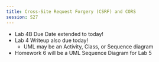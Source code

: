 ```yaml
---
title: Cross-Site Request Forgery (CSRF) and CORS
session: S27
---
```


* Lab 4B Due Date extended to today!
* Lab 4 Writeup also due today!
  * UML may be an Activity, Class, or Sequence diagram
* Homework 6 will be a UML Sequence Diagram for Lab 5